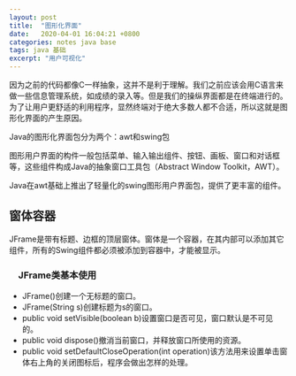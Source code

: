 ```yaml
---
layout: post
title:  "图形化界面"
date:   2020-04-01 16:04:21 +0800
categories: notes java base
tags: java 基础 
excerpt: "用户可视化"
---
```


因为之前的代码都像C一样抽象，这并不是利于理解。我们之前应该会用C语言来做一些信息管理系统，如成绩的录入等。但是我们的操纵界面都是在终端进行的。为了让用户更舒适的利用程序，显然终端对于绝大多数人都不合适，所以这就是图形化界面的产生原因。

Java的图形化界面包分为两个：awt和swing包

图形用户界面的构件一般包括菜单、输入输出组件、按钮、画板、窗口和对话框等，这些组件构成Java的抽象窗口工具包（Abstract Window Toolkit，AWT）。

Java在awt基础上推出了轻量化的swing图形用户界面包，提供了更丰富的组件。

## 窗体容器

JFrame是带有标题、边框的顶层窗体。窗体是一个容器，在其内部可以添加其它组件，所有的Swing组件都必须被添加到容器中，才能被显示。

### &emsp;JFrame类基本使用

+ JFrame()创建一个无标题的窗口。
+ JFrame(String s)创建标题为s的窗口。
+ public void setVisible(boolean b)设置窗口是否可见，窗口默认是不可见的。
+ public void dispose()撤消当前窗口，并释放窗口所使用的资源。
+ public void setDefaultCloseOperation(int operation)该方法用来设置单击窗体右上角的关闭图标后，程序会做出怎样的处理。
